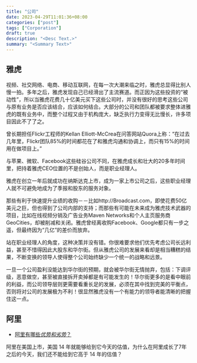 ```yaml
---
title: "公司"
date: 2023-04-29T11:01:36+08:00
categories: ["post"]
tags: ["Corporation"]
draft: true
description: "<Desc Text.>"
summary: "<Summary Text>"
---
```


## 雅虎

视频、社交网络、电商、移动互联网，在每一次大潮来临之时，雅虎总显得比别人慢一拍。多年之后，雅虎发现自己已经滑出了主流赛道。而正因为这些投资的“被动性”，所以当雅虎花费几十亿美元买下这些公司时，并没有很好的思考这些公司与原有业务是否应该结合，应该如何结合。大部分的公司和团队都被要求整体进雅虎的既有业务中，而整个过程又由于机构庞大，缺乏执行力变得无比慢长，许多项目因此不了了之。

曾长期担任Flickr工程师的Kellan Elliott-McCrea在问答网站Quora上称：“在过去几年里，Flickr团队85%的时间都花在了和雅虎沟通和协调上，而只有15%的时间用在做项目上。”

与苹果、微软、Facebook这些硅谷公司不同，在雅虎成长和壮大的20多年时间里，把持着雅虎CEO位置的不是创始人，而是职业经理人。

雅虎在创立一年后就成功在纳斯达克上市，成为一家上市公司之后，这些职业经理人就不可避免地成为了季报和股东的服务对象。

那些有利于快速提升业绩的收购－－比如http://Broadcast.com，即使花费50亿美元之巨，但也得到了公司内部的支持；而那些有可能在未来成为雅虎技术武器的项目，比如在线视频分销及广告业务Maven   Networks和个人主页服务商GeoCities，却被削减和关闭。雅虎曾经离收购Facebook、Google都只有一步之遥，但最终因为“几亿”的差价而放弃。

站在职业经理人的角度，这种决策并没有错。你很难要求他们优先考虑公司长远利益，甚至不惜得因此大股东和华尔街。但从雅虎公司的发展来看却是相当糟糕的结果，不断变换的领导人使得整个公司始终缺少一个统一的战略和远景。

一旦一个公司盈利没能达到华尔街的预期，就会被华尔街无情抛弃，包括：下调评级，恶意做空，甚至被直接拆开卖掉都是有可能发生的！华尔街更多的是看中眼前的利益，而公司领导层则更需要看重长足的发展，必须在其中找到完美的平衡点，否则将对公司的发展极为不利！很显然雅虎没有一个有能力的领导者能清晰的把握住这一点。

## 阿里

-   [阿里有哪些*优势和劣势*？](https://www.zhihu.com/question/479086214/answer/2375839894)

阿里在美国上市，美国 14 年就能够给到它今天的估值，为什么在阿里成长了7年之后的今天，我们还不能给到它高于 14 年的估值？

